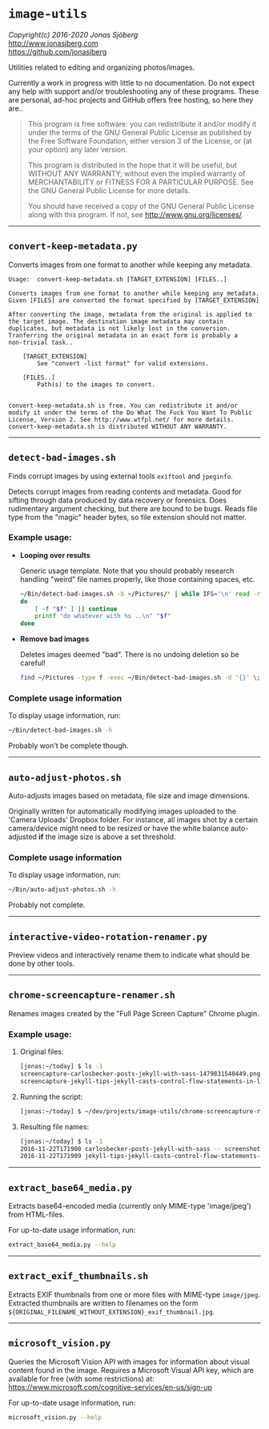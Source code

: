 `image-utils`
================================================================================

*Copyright(c) 2016-2020 Jonas Sjöberg*  
<http://www.jonasjberg.com>  
<https://github.com/jonasjberg>  

Utilities related to editing and organizing photos/images.

Currently a work in progress with little to no documentation.  Do not expect
any help with support and/or troubleshooting any of these programs.  These are
personal, ad-hoc projects and GitHub offers free hosting, so here they are..

> This program is free software: you can redistribute it and/or modify it
> under the terms of the GNU General Public License as published by the
> Free Software Foundation, either version 3 of the License, or (at your
> option) any later version.
>
> This program is distributed in the hope that it will be useful, but WITHOUT
> ANY WARRANTY; without even the implied warranty of MERCHANTABILITY or
> FITNESS FOR A PARTICULAR PURPOSE.  See the GNU General Public License for
> more details.
>
> You should have received a copy of the GNU General Public License
> along with this program.  If not, see <http://www.gnu.org/licenses/>.

--------------------------------------------------------------------------------

`convert-keep-metadata.py`
--------------------------
Converts images from one format to another while keeping any metadata.

```
Usage:  convert-keep-metadata.sh [TARGET_EXTENSION] [FILES..]

Converts images from one format to another while keeping any metadata.
Given [FILES] are converted the format specified by [TARGET_EXTENSION]

After converting the image, metadata from the original is applied to
the target image. The destination image metadata may contain
duplicates, but metadata is not likely lost in the conversion.
Tranferring the original metadata in an exact form is probably a
non-trivial task..

    [TARGET_EXTENSION]
        See "convert -list format" for valid extensions.

    [FILES..]
        Path(s) to the images to convert.


convert-keep-metadata.sh is free. You can redistribute it and/or
modify it under the terms of the Do What The Fuck You Want To Public
License, Version 2. See http://www.wtfpl.net/ for more details.
convert-keep-metadata.sh is distributed WITHOUT ANY WARRANTY.
```


--------------------------------------------------------------------------------

`detect-bad-images.sh`
----------------------
Finds corrupt images by using external tools `exiftool` and `jpeginfo`.

Detects corrupt images from reading contents and metadata.
Good for sifting through data produced by data recovery or forensics.
Does rudimentary argument checking, but there are bound to be bugs.  Reads file
type from the "magic" header bytes, so file extension should not matter.

### Example usage:

* **Looping over results**  

    Generic usage template. Note that you should probably research handling
    "weird" file names properly, like those containing spaces, etc.

    ```bash
    ~/Bin/detect-bad-images.sh -b ~/Pictures/* | while IFS='\n' read -r f
    do
        [ -f "$f" ] || continue
        printf "do whatever with %s ..\n" "$f"
    done
    ```

* **Remove bad images**  

    Deletes images deemed "bad". There is no undoing deletion so be careful!

    ```bash
    find ~/Pictures -type f -exec ~/Bin/detect-bad-images.sh -d '{}' \;
    ```

### Complete usage information
To display usage information, run:
```bash
~/Bin/detect-bad-images.sh -h
```
Probably won't be complete though.


--------------------------------------------------------------------------------

`auto-adjust-photos.sh`
-----------------------
Auto-adjusts images based on metadata, file size and image dimensions.

Originally written for automatically modifying images uploaded to the 'Camera
Uploads' Dropbox folder. For instance, all images shot by a certain
camera/device might need to be resized or have the white balance auto-adjusted
**if** the image size is above a set threshold.

### Complete usage information
To display usage information, run:
```bash
~/Bin/auto-adjust-photos.sh -h
```
Probably not complete.


--------------------------------------------------------------------------------

`interactive-video-rotation-renamer.py`
---------------------------------------
Preview videos and interactively rename them to indicate what should be done by
other tools.


--------------------------------------------------------------------------------

`chrome-screencapture-renamer.sh`
---------------------------------
Renames images created by the "Full Page Screen Capture" Chrome plugin.


### Example usage:

1. Original files:

    ```bash
    [jonas:~/today] $ ls -1
    screencapture-carlosbecker-posts-jekyll-with-sass-1479831540449.png
    screencapture-jekyll-tips-jekyll-casts-control-flow-statements-in-liquid-1479831549597.png
    ```

2. Running the script:

    ```bash
    [jonas:~/today] $ ~/dev/projects/image-utils/chrome-screencapture-renamer.sh ~/today
    ```

3. Resulting file names:

    ```bash
    [jonas:~/today] $ ls -1
    2016-11-22T171900 carlosbecker-posts-jekyll-with-sass -- screenshot.png
    2016-11-22T171909 jekyll-tips-jekyll-casts-control-flow-statements-in-liquid -- screenshot.png
    ```


--------------------------------------------------------------------------------

`extract_base64_media.py`
-------------------------
Extracts base64-encoded media (currently only MIME-type 'image/jpeg') from
HTML-files.

For up-to-date usage information, run:
```bash
extract_base64_media.py --help
```


--------------------------------------------------------------------------------

`extract_exif_thumbnails.sh`
-------------------------
Extracts EXIF thumbnails from one or more files with MIME-type `image/jpeg`.
Extracted thumbnails are written to filenames on the form
`${ORIGINAL_FILENAME_WITHOUT_EXTENSION}_exif_thumbnail.jpg`.


--------------------------------------------------------------------------------

`microsoft_vision.py`
---------------------
Queries the Microsoft Vision API with images for information about visual
content found in the image. Requires a Microsoft Visual API key, which are
available for free (with some restrictions) at:
<https://www.microsoft.com/cognitive-services/en-us/sign-up>

For up-to-date usage information, run:
```bash
microsoft_vision.py --help
```


